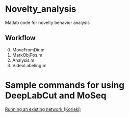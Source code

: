 # Novelty_analysis
Matlab code for novelty behavior analysis

## Workflow
0. MoveFromDir.m
1. MarkObjPos.m
2. Analysis.m
3. VideoLabeling.m

# Sample commands for using DeepLabCut and MoSeq

[Running an existing network (Korleki)](https://github.com/Rxie9596/Novelty_analysis/blob/master/Docs/Using_DLC_in_UchidaLab_Korleki.md)
